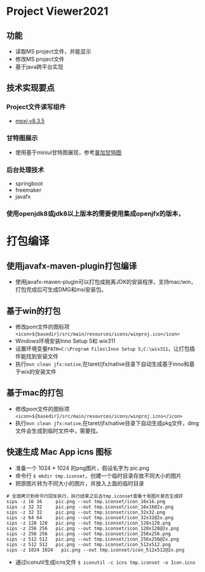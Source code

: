 # Project Viewer2021
## 功能
- 读取MS project文件，并能显示
- 修改MS project文件
- 基于java跨平台实现
## 技术实现要点
### Project文件读写组件
- [mpxj v8.3.5](http://www.mpxj.org)
### 甘特图展示
- 使用基于miniui甘特图展现，参考[普加甘特图](http://www.plusgantt.com/)
### 后台处理技术
- springboot
- freemaker
- javafx
### 使用openjdk8或jdk8以上版本的需要使用集成openjfx的版本，
# 打包编译
## 使用javafx-maven-plugin打包编译
- 使用javafx-maven-plugin可以打包成脱离JDK的安装程序，支持mac/win，打包完成后可生成DMG和msi安装包。
## 基于win的打包
- 修改pom文件的图标项```<icon>${basedir}/src/main/resources/icons/winproj.ico</icon>```
- Windows环境安装Inno Setup 5和 wix311
- 设置环境变量```PATH=C:\Program Files\Inno Setup 5;C:\wix311```，让打包插件能找到安装文件
- 执行```mvn clean jfx:native```,在taret/jfx/native目录下自动生成基于inno和基于wix的安装文件
## 基于mac的打包
- 修改pom文件的图标项```<icon>${basedir}/src/main/resources/icons/winproj.icns</icon>```
- 执行```mvn clean jfx:native```,在taret/jfx/native目录下自动生成pkg文件，dmg文件会生成到临时文件中，需要找。


## 快速生成 Mac App icns 图标

- 准备一个 1024 * 1024 的png图片，假设名字为 pic.png
- 命令行 `$ mkdir tmp.iconset`，创建一个临时目录存放不同大小的图片
- 把原图片转为不同大小的图片，并放入上面的临时目录

```
# 全部拷贝到命令行回车执行，执行结束之后去tmp.iconset查看十张图片是否生成好
sips -z 16 16     pic.png --out tmp.iconset/icon_16x16.png
sips -z 32 32     pic.png --out tmp.iconset/icon_16x16@2x.png
sips -z 32 32     pic.png --out tmp.iconset/icon_32x32.png
sips -z 64 64     pic.png --out tmp.iconset/icon_32x32@2x.png
sips -z 128 128   pic.png --out tmp.iconset/icon_128x128.png
sips -z 256 256   pic.png --out tmp.iconset/icon_128x128@2x.png
sips -z 256 256   pic.png --out tmp.iconset/icon_256x256.png
sips -z 512 512   pic.png --out tmp.iconset/icon_256x256@2x.png
sips -z 512 512   pic.png --out tmp.iconset/icon_512x512.png
sips -z 1024 1024   pic.png --out tmp.iconset/icon_512x512@2x.png
```
- 通过iconutil生成icns文件 `$ iconutil -c icns tmp.iconset -o Icon.icns`